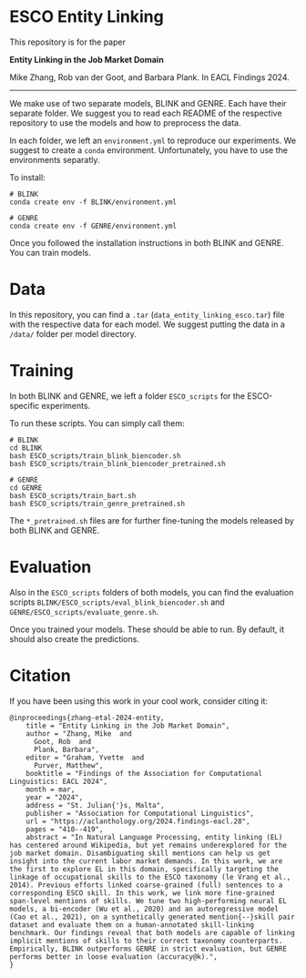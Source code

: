 # ESCO Entity Linking

This repository is for the paper 

**Entity Linking in the Job Market Domain**

Mike Zhang, Rob van der Goot, and Barbara Plank. In EACL Findings 2024.

---

We make use of two separate models, BLINK and GENRE. Each have their separate folder. We suggest you to read each README of the respective repository to use the models and how to preprocess the data.

In each folder, we left an `environment.yml` to reproduce our experiments. We suggest to create a `conda` environment. Unfortunately, you have to use the environments separatly.

To install:

```
# BLINK
conda create env -f BLINK/environment.yml

# GENRE
conda create env -f GENRE/environment.yml
```

Once you followed the installation instructions in both BLINK and GENRE. You can train models.

# Data
In this repository, you can find a `.tar` (`data_entity_linking_esco.tar`) file with the respective data for each model. We suggest putting the data in a `/data/` folder per model directory. 

# Training
In both BLINK and GENRE, we left a folder `ESCO_scripts` for the ESCO-specific experiments.

To run these scripts. You can simply call them:

```
# BLINK
cd BLINK
bash ESCO_scripts/train_blink_biencoder.sh
bash ESCO_scripts/train_blink_biencoder_pretrained.sh

# GENRE
cd GENRE
bash ESCO_scripts/train_bart.sh
bash ESCO_scripts/train_genre_pretrained.sh
```

The `*_pretrained.sh` files are for further fine-tuning the models released by both BLINK and GENRE.

# Evaluation
Also in the `ESCO_scripts` folders of both models, you can find the evaluation scripts `BLINK/ESCO_scripts/eval_blink_biencoder.sh` and `GENRE/ESCO_scripts/evaluate_genre.sh`. 

Once you trained your models. These should be able to run. By default, it should also create the predictions.

# Citation

If you have been using this work in your cool work, consider citing it:

```
@inproceedings{zhang-etal-2024-entity,
    title = "Entity Linking in the Job Market Domain",
    author = "Zhang, Mike  and
      Goot, Rob  and
      Plank, Barbara",
    editor = "Graham, Yvette  and
      Purver, Matthew",
    booktitle = "Findings of the Association for Computational Linguistics: EACL 2024",
    month = mar,
    year = "2024",
    address = "St. Julian{'}s, Malta",
    publisher = "Association for Computational Linguistics",
    url = "https://aclanthology.org/2024.findings-eacl.28",
    pages = "410--419",
    abstract = "In Natural Language Processing, entity linking (EL) has centered around Wikipedia, but yet remains underexplored for the job market domain. Disambiguating skill mentions can help us get insight into the current labor market demands. In this work, we are the first to explore EL in this domain, specifically targeting the linkage of occupational skills to the ESCO taxonomy (le Vrang et al., 2014). Previous efforts linked coarse-grained (full) sentences to a corresponding ESCO skill. In this work, we link more fine-grained span-level mentions of skills. We tune two high-performing neural EL models, a bi-encoder (Wu et al., 2020) and an autoregressive model (Cao et al., 2021), on a synthetically generated mention{--}skill pair dataset and evaluate them on a human-annotated skill-linking benchmark. Our findings reveal that both models are capable of linking implicit mentions of skills to their correct taxonomy counterparts. Empirically, BLINK outperforms GENRE in strict evaluation, but GENRE performs better in loose evaluation (accuracy@k).",
}
```
